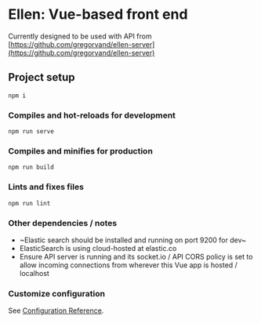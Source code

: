 # Ellen: Vue-based front end

Currently designed to be used with API from [https://github.com/gregorvand/ellen-server](https://github.com/gregorvand/ellen-server)

## Project setup
```
npm i
```

### Compiles and hot-reloads for development
```
npm run serve
```

### Compiles and minifies for production
```
npm run build
```

### Lints and fixes files
```
npm run lint
```

### Other dependencies / notes

- ~Elastic search should be installed and running on port 9200 for dev~
- ElasticSearch is using cloud-hosted at elastic.co
- Ensure API server is running and its socket.io / API CORS policy is set to allow incoming connections from wherever this Vue app is hosted / localhost
### Customize configuration
See [Configuration Reference](https://cli.vuejs.org/config/).


